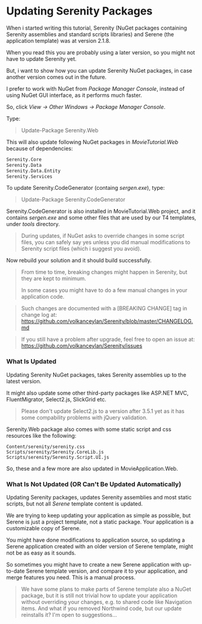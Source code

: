 # Updating Serenity Packages

When i started writing this tutorial, Serenity (NuGet packages containing Serenity assemblies and standard scripts libraries) and Serene (the application template) was at version 2.1.8.

When you read this you are probably using a later version, so you might not have to update Serenity yet.

But, i want to show how you can update Serenity NuGet packages, in case another version comes out in the future.

I prefer to work with NuGet from *Package Manager Console*, instead of using NuGet GUI interface, as it performs much faster.

So, click *View -> Other Windows -> Package Manager Console*.

Type:

> Update-Package Serenity.Web

This will also update following NuGet packages in *MovieTutorial.Web* because of dependencies:

```txt
Serenity.Core
Serenity.Data
Serenity.Data.Entity
Serenity.Services
```

To update Serenity.CodeGenerator (containg *sergen.exe*), type:

> Update-Package Serenity.CodeGenerator

Serenity.CodeGenerator is also installed in MovieTutorial.Web project, and it contains *sergen.exe* and some other files that are used by our T4 templates, under *tools* directory.

> During updates, if NuGet asks to override changes in some script files, you can safely say yes unless you did manual modifications to Serenity script files (which i suggest you avoid).

Now rebuild your solution and it should build successfully.

> From time to time, breaking changes might happen in Serenity, but they are kept to minimum. 
> 
> In some cases you might have to do a few manual changes in your application code. 

> Such changes are documented with a [BREAKING CHANGE] tag in change log at:
> https://github.com/volkanceylan/Serenity/blob/master/CHANGELOG.md

> If you still have a problem after upgrade, feel free to open an issue at:
> https://github.com/volkanceylan/Serenity/issues


### What Is Updated

Updating Serenity NuGet packages, takes Serenity assemblies up to the latest version.

It might also update some other third-party packages like ASP.NET MVC, FluentMigrator, Select2.js, SlickGrid etc.

> Please don't update Select2.js to a version after 3.5.1 yet as it has some compability problems with jQuery validation.

Serenity.Web package also comes with some static script and css resources like the following:

```
Content/serenity/serenity.css
Scripts/serenity/Serenity.CoreLib.js
Scripts/serenity/Serenity.Script.UI.js
```

So, these and a few more are also updated in MovieApplication.Web.


### What Is Not Updated (OR Can't Be Updated Automatically)

Updating Serenity packages, updates Serenity assemblies and most static scripts, but not all *Serene* template content is updated.

We are trying to keep updating your application as simple as possible, but Serene is just a project template, not a static package. Your application is a customizable copy of Serene.

You might have done modifications to application source, so updating a Serene application created with an older version of Serene template, might not be as easy as it sounds.

So sometimes you might have to create a new Serene application with up-to-date Serene template version, and compare it to your application, and merge features you need. This is a manual process.

> We have some plans to make parts of Serene template also a NuGet package, but it is still not trivial how to update your application without overriding your changes, e.g. to shared code like Navigation items. And what if you removed Northwind code, but our update reinstalls it? I'm open to suggestions...
